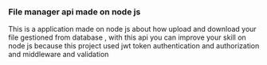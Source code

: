 ### File manager api made on node js 

This is a application made on node js about how upload and download your file gestioned from database , with this api you can improve your skill on node js because this project used jwt token authentication and authorization and middleware and validation 
